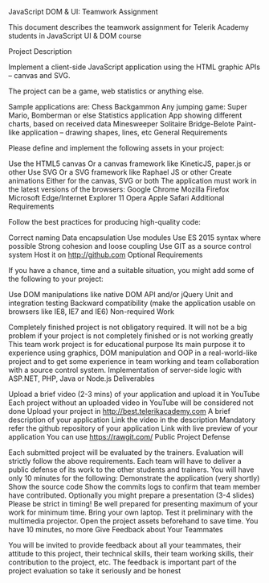 
JavaScript DOM & UI: Teamwork Assignment

This document describes the teamwork assignment for Telerik Academy students in JavaScript UI & DOM course

Project Description

Implement a client-side JavaScript application using the HTML graphic APIs – canvas and SVG.

The project can be a game, web statistics or anything else.

Sample applications are:
Chess
Backgammon
Any jumping game:
Super Mario, Bomberman or else
Statistics application
App showing different charts, based on received data
Minesweeper
Solitaire
Bridge-Belote
Paint-like application – drawing shapes, lines, etc
General Requirements

Please define and implement the following assets in your project:

Use the HTML5 canvas
Or a canvas framework like KineticJS, paper.js or other
Use SVG
Or a SVG framework like Raphael JS or other
Create animations
Either for the canvas, SVG or both
The application must work in the latest versions of the browsers:
Google Chrome
Mozilla Firefox
Microsoft Edge/Internet Explorer 11
Opera
Apple Safari
Additional Requirements

Follow the best practices for producing high-quality code:

Correct naming
Data encapsulation
Use modules
Use ES 2015 syntax where possible
Strong cohesion and loose coupling
Use GIT as a source control system
Host it on http://github.com
Optional Requirements

If you have a chance, time and a suitable situation, you might add some of the following to your project:

Use DOM manipulations like native DOM API and/or jQuery
Unit and integration testing
Backward compatibility (make the application usable on browsers like IE8, IE7 and IE6)
Non-required Work

Completely finished project is not obligatory required. It will not be a big problem if your project is not completely finished or is not working greatly
This team work project is for educational purpose
Its main purpose it to experience using graphics, DOM manipulation and OOP in a real-world-like project and to get some experience in team working and team collaboration with a source control system.
Implementation of server-side logic with ASP.NET, PHP, Java or Node.js
Deliverables

Upload a brief video (2-3 mins) of your application and upload it in YouTube
Each project without an uploaded video in YouTube will be considered not done
Upload your project in http://best.telerikacademy.com
A brief description of your application
Link the video in the description
Mandatory refer the github repository of your application
Link with live preview of your application
You can use https://rawgit.com/
Public Project Defense

Each submitted project will be evaluated by the trainers. Evaluation will strictly follow the above requirements.
Each team will have to deliver a public defense of its work to the other students and trainers. You will have only 10 minutes for the following:
Demonstrate the application (very shortly)
Show the source code
Show the commits logs to confirm that team member have contributed.
Optionally you might prepare a presentation (3-4 slides) Please be strict in timing! Be well prepared for presenting maximum of your work for minimum time. Bring your own laptop. Test it preliminary with the multimedia projector. Open the project assets beforehand to save time. You have 10 minutes, no more
Give Feedback about Your Teammates

You will be invited to provide feedback about all your teammates, their attitude to this project, their technical skills, their team working skills, their contribution to the project, etc. The feedback is important part of the project evaluation so take it seriously and be honest
